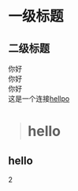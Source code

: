 # 一级标题
## 二级标题
  你好  
  你好  
  你好  
  这是一个连接[hellpo](https://www.runoob.com/markdown/md-link.html)  
  > # hello  
  ## hello  
  2